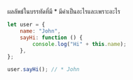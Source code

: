 ผลลัพธ์ในบรรทัดที่มี \* มีค่าเป็นอะไรและเพราะอะไร

```js
let user = {
    name: "John",
    sayHi: function () {
        console.log("Hi" + this.name);
    },
};

user.sayHi(); // * John
```
